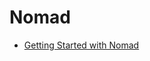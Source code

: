 # Nomad
- [Getting Started with Nomad](https://www.nomadproject.io/intro/getting-started/install.html)
